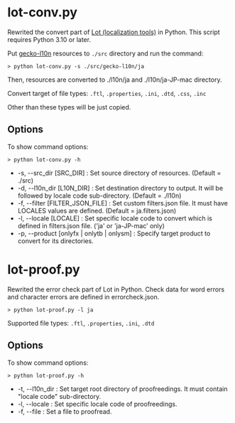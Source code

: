 # lot-conv.py

Rewrited the convert part of [Lot (localization tools)](https://github.com/mozilla-japan/lot) in Python.
This script requires Python 3.10 or later.


Put [gecko-l10n](https://github.com/mozilla-japan/gecko-l10n/tree/master/ja) resources to ```./src``` directory and run the command:

```> python lot-conv.py -s ./src/gecko-l10n/ja```

Then, resources are converted to ./l10n/ja and ./l10n/ja-JP-mac directory.

Convert target of file types: `.ftl`, `.properties`, `.ini`, `.dtd`, `.css`, `.inc`

Other than these types will be just copied.

## Options

To show command options:

```> python lot-conv.py -h```

- -s, --src_dir [SRC_DIR] : Set source directory of resources. (Default = ./src)
- -d, --l10n_dir [L10N_DIR] : Set destination directory to output. It will be followed by locale code sub-directory. (Default = ./l10n)
- -f, --filter [FILTER_JSON_FILE] : Set custom filters.json file. It must have LOCALES values are defined. (Default = ja.filters.json)
- -l, --locale [LOCALE] : Set specific locale code to convert which is defined in filters.json file. ('ja' or 'ja-JP-mac' only)
- -p, --product [onlyfx | onlytb | onlysm] : Specify target product to convert for its directories.


# lot-proof.py

Rewrited the error check part of Lot in Python.
Check data for word errors and character errors are defined in errorcheck.json.

```> python lot-proof.py -l ja```

Supported file types: `.ftl`, `.properties`, `.ini`, `.dtd`

## Options

To show command options:

```> python lot-proof.py -h```

- -t, --l10n_dir : Set target root directory of proofreedings. It must contain "locale code" sub-directory.
- -l, --locale : Set specific locale code of proofreedings.
- -f, --file : Set a file to proofread.

